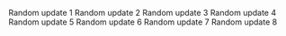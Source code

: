 Random update 1
Random update 2
Random update 3
Random update 4
Random update 5
Random update 6
Random update 7
Random update 8
